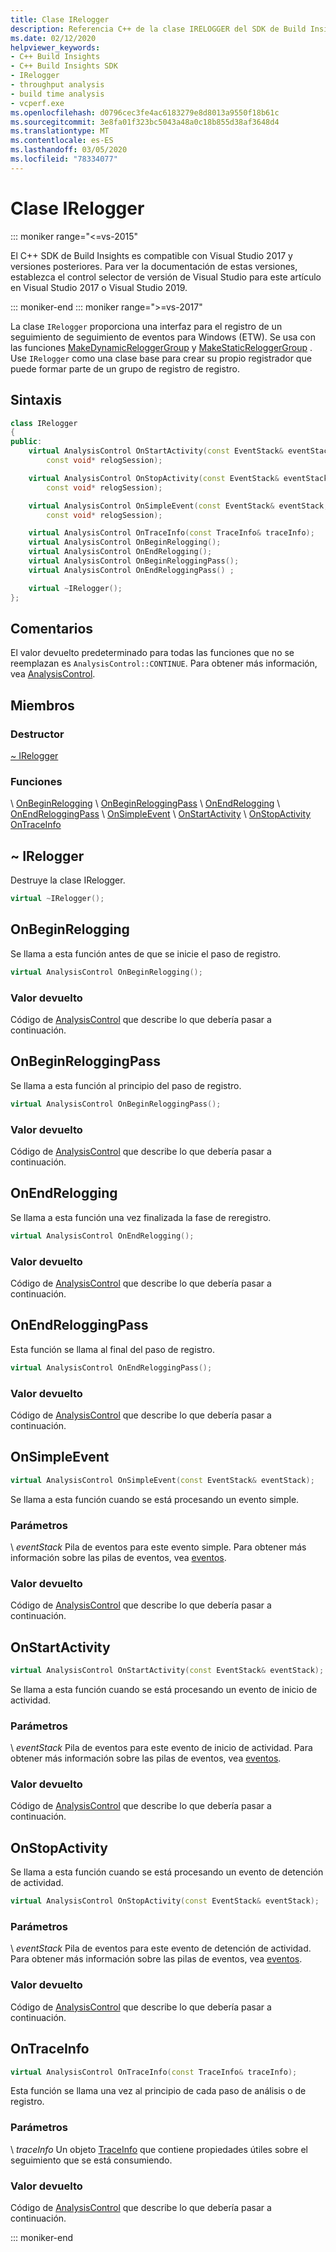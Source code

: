```yaml
---
title: Clase IRelogger
description: Referencia C++ de la clase IRELOGGER del SDK de Build Insights.
ms.date: 02/12/2020
helpviewer_keywords:
- C++ Build Insights
- C++ Build Insights SDK
- IRelogger
- throughput analysis
- build time analysis
- vcperf.exe
ms.openlocfilehash: d0796cec3fe4ac6183279e8d8013a9550f18b61c
ms.sourcegitcommit: 3e8fa01f323bc5043a48a0c18b855d38af3648d4
ms.translationtype: MT
ms.contentlocale: es-ES
ms.lasthandoff: 03/05/2020
ms.locfileid: "78334077"
---
```

# <a name="irelogger-class"></a>Clase IRelogger

::: moniker range="<=vs-2015"

El C++ SDK de Build Insights es compatible con Visual Studio 2017 y versiones posteriores. Para ver la documentación de estas versiones, establezca el control selector de versión de Visual Studio para este artículo en Visual Studio 2017 o Visual Studio 2019.

::: moniker-end
::: moniker range=">=vs-2017"

La clase `IRelogger` proporciona una interfaz para el registro de un seguimiento de seguimiento de eventos para Windows (ETW). Se usa con las funciones [MakeDynamicReloggerGroup](../functions/make-dynamic-relogger-group.md) y [MakeStaticReloggerGroup](../functions/make-static-analyzer-group.md) . Use `IRelogger` como una clase base para crear su propio registrador que puede formar parte de un grupo de registro de registro.

## <a name="syntax"></a>Sintaxis

```cpp
class IRelogger
{
public:
    virtual AnalysisControl OnStartActivity(const EventStack& eventStack,
        const void* relogSession);

    virtual AnalysisControl OnStopActivity(const EventStack& eventStack,
        const void* relogSession);

    virtual AnalysisControl OnSimpleEvent(const EventStack& eventStack,
        const void* relogSession);

    virtual AnalysisControl OnTraceInfo(const TraceInfo& traceInfo);
    virtual AnalysisControl OnBeginRelogging();
    virtual AnalysisControl OnEndRelogging();
    virtual AnalysisControl OnBeginReloggingPass();
    virtual AnalysisControl OnEndReloggingPass() ;

    virtual ~IRelogger();
};
```

## <a name="remarks"></a>Comentarios

El valor devuelto predeterminado para todas las funciones que no se reemplazan es `AnalysisControl::CONTINUE`. Para obtener más información, vea [AnalysisControl](analysis-control-enum-class.md).

## <a name="members"></a>Miembros

### <a name="destructor"></a>Destructor

[~ IRelogger](#irelogger-destructor)

### <a name="functions"></a>Funciones

\ [OnBeginRelogging](#on-begin-relogging)
\ [OnBeginReloggingPass](#on-begin-relogging-pass)
\ [OnEndRelogging](#on-end-relogging)
\ [OnEndReloggingPass](#on-end-relogging-pass)
\ [OnSimpleEvent](#on-simple-event)
\ [OnStartActivity](#on-start-activity)
\ [OnStopActivity](#on-stop-activity)
[OnTraceInfo](#on-trace-info)

## <a name="irelogger-destructor"></a>~ IRelogger

Destruye la clase IRelogger.

```cpp
virtual ~IRelogger();
```

## <a name="on-begin-relogging"></a>OnBeginRelogging

Se llama a esta función antes de que se inicie el paso de registro.

```cpp
virtual AnalysisControl OnBeginRelogging();
```

### <a name="return-value"></a>Valor devuelto

Código de [AnalysisControl](analysis-control-enum-class.md) que describe lo que debería pasar a continuación.

## <a name="on-begin-relogging-pass"></a>OnBeginReloggingPass

Se llama a esta función al principio del paso de registro.

```cpp
virtual AnalysisControl OnBeginReloggingPass();
```

### <a name="return-value"></a>Valor devuelto

Código de [AnalysisControl](analysis-control-enum-class.md) que describe lo que debería pasar a continuación.

## <a name="on-end-relogging"></a>OnEndRelogging

Se llama a esta función una vez finalizada la fase de reregistro.

```cpp
virtual AnalysisControl OnEndRelogging();
```

### <a name="return-value"></a>Valor devuelto

Código de [AnalysisControl](analysis-control-enum-class.md) que describe lo que debería pasar a continuación.

## <a name="on-end-relogging-pass"></a>OnEndReloggingPass

Esta función se llama al final del paso de registro.

```cpp
virtual AnalysisControl OnEndReloggingPass();
```

### <a name="return-value"></a>Valor devuelto

Código de [AnalysisControl](analysis-control-enum-class.md) que describe lo que debería pasar a continuación.

## <a name="on-simple-event"></a>OnSimpleEvent

```cpp
virtual AnalysisControl OnSimpleEvent(const EventStack& eventStack);
```

Se llama a esta función cuando se está procesando un evento simple.

### <a name="parameters"></a>Parámetros

\ *eventStack*
Pila de eventos para este evento simple. Para obtener más información sobre las pilas de eventos, vea [eventos](../event-table.md).

### <a name="return-value"></a>Valor devuelto

Código de [AnalysisControl](analysis-control-enum-class.md) que describe lo que debería pasar a continuación.

## <a name="on-start-activity"></a>OnStartActivity

```cpp
virtual AnalysisControl OnStartActivity(const EventStack& eventStack);
```

Se llama a esta función cuando se está procesando un evento de inicio de actividad.

### <a name="parameters"></a>Parámetros

\ *eventStack*
Pila de eventos para este evento de inicio de actividad. Para obtener más información sobre las pilas de eventos, vea [eventos](../event-table.md).

### <a name="return-value"></a>Valor devuelto

Código de [AnalysisControl](analysis-control-enum-class.md) que describe lo que debería pasar a continuación.

## <a name="on-stop-activity"></a>OnStopActivity

Se llama a esta función cuando se está procesando un evento de detención de actividad.

```cpp
virtual AnalysisControl OnStopActivity(const EventStack& eventStack);
```

### <a name="parameters"></a>Parámetros

\ *eventStack*
Pila de eventos para este evento de detención de actividad. Para obtener más información sobre las pilas de eventos, vea [eventos](../event-table.md).

### <a name="return-value"></a>Valor devuelto

Código de [AnalysisControl](analysis-control-enum-class.md) que describe lo que debería pasar a continuación.

## <a name="on-trace-info"></a>OnTraceInfo

```cpp
virtual AnalysisControl OnTraceInfo(const TraceInfo& traceInfo);
```

Esta función se llama una vez al principio de cada paso de análisis o de registro.

### <a name="parameters"></a>Parámetros

\ *traceInfo*
Un objeto [TraceInfo](../cpp-event-data-types/trace-info.md) que contiene propiedades útiles sobre el seguimiento que se está consumiendo.

### <a name="return-value"></a>Valor devuelto

Código de [AnalysisControl](analysis-control-enum-class.md) que describe lo que debería pasar a continuación.

::: moniker-end
